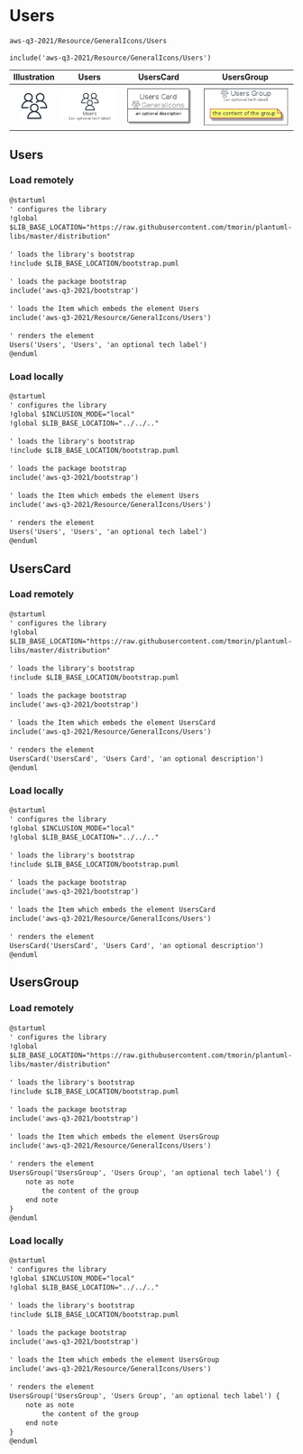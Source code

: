 # Users


```text
aws-q3-2021/Resource/GeneralIcons/Users
```

```text
include('aws-q3-2021/Resource/GeneralIcons/Users')
```



| Illustration | Users | UsersCard | UsersGroup |
| :---: | :---: | :---: | :---: |
| ![illustration for Illustration](../../../aws-q3-2021/Resource/GeneralIcons/Users.png) | ![illustration for Users](../../../aws-q3-2021/Resource/GeneralIcons/Users.Local.png) | ![illustration for UsersCard](../../../aws-q3-2021/Resource/GeneralIcons/UsersCard.Local.png) | ![illustration for UsersGroup](../../../aws-q3-2021/Resource/GeneralIcons/UsersGroup.Local.png) |




## Users

### Load remotely
```plantuml
@startuml
' configures the library
!global $LIB_BASE_LOCATION="https://raw.githubusercontent.com/tmorin/plantuml-libs/master/distribution"

' loads the library's bootstrap
!include $LIB_BASE_LOCATION/bootstrap.puml

' loads the package bootstrap
include('aws-q3-2021/bootstrap')

' loads the Item which embeds the element Users
include('aws-q3-2021/Resource/GeneralIcons/Users')

' renders the element
Users('Users', 'Users', 'an optional tech label')
@enduml
```

### Load locally
```plantuml
@startuml
' configures the library
!global $INCLUSION_MODE="local"
!global $LIB_BASE_LOCATION="../../.."

' loads the library's bootstrap
!include $LIB_BASE_LOCATION/bootstrap.puml

' loads the package bootstrap
include('aws-q3-2021/bootstrap')

' loads the Item which embeds the element Users
include('aws-q3-2021/Resource/GeneralIcons/Users')

' renders the element
Users('Users', 'Users', 'an optional tech label')
@enduml
```

## UsersCard

### Load remotely
```plantuml
@startuml
' configures the library
!global $LIB_BASE_LOCATION="https://raw.githubusercontent.com/tmorin/plantuml-libs/master/distribution"

' loads the library's bootstrap
!include $LIB_BASE_LOCATION/bootstrap.puml

' loads the package bootstrap
include('aws-q3-2021/bootstrap')

' loads the Item which embeds the element UsersCard
include('aws-q3-2021/Resource/GeneralIcons/Users')

' renders the element
UsersCard('UsersCard', 'Users Card', 'an optional description')
@enduml
```

### Load locally
```plantuml
@startuml
' configures the library
!global $INCLUSION_MODE="local"
!global $LIB_BASE_LOCATION="../../.."

' loads the library's bootstrap
!include $LIB_BASE_LOCATION/bootstrap.puml

' loads the package bootstrap
include('aws-q3-2021/bootstrap')

' loads the Item which embeds the element UsersCard
include('aws-q3-2021/Resource/GeneralIcons/Users')

' renders the element
UsersCard('UsersCard', 'Users Card', 'an optional description')
@enduml
```

## UsersGroup

### Load remotely
```plantuml
@startuml
' configures the library
!global $LIB_BASE_LOCATION="https://raw.githubusercontent.com/tmorin/plantuml-libs/master/distribution"

' loads the library's bootstrap
!include $LIB_BASE_LOCATION/bootstrap.puml

' loads the package bootstrap
include('aws-q3-2021/bootstrap')

' loads the Item which embeds the element UsersGroup
include('aws-q3-2021/Resource/GeneralIcons/Users')

' renders the element
UsersGroup('UsersGroup', 'Users Group', 'an optional tech label') {
    note as note
        the content of the group
    end note
}
@enduml
```

### Load locally
```plantuml
@startuml
' configures the library
!global $INCLUSION_MODE="local"
!global $LIB_BASE_LOCATION="../../.."

' loads the library's bootstrap
!include $LIB_BASE_LOCATION/bootstrap.puml

' loads the package bootstrap
include('aws-q3-2021/bootstrap')

' loads the Item which embeds the element UsersGroup
include('aws-q3-2021/Resource/GeneralIcons/Users')

' renders the element
UsersGroup('UsersGroup', 'Users Group', 'an optional tech label') {
    note as note
        the content of the group
    end note
}
@enduml
```

